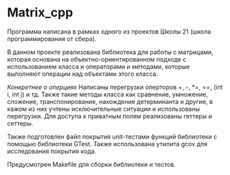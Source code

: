 # Matrix_cpp

Программа написана в рамках одного из проектов Школы 21 (школа программирования от сбера).

В данном проекте реализована библиотека для работы с матрицами, которая основана на объектно-ориентированном подходе с использованием класса и операторами и методами, которые выполняют операции над объектами этого класса.

*Конкретнее о оперциях*
Написаны перегрузки оперторов +, -, *=, ==, (int i, int j) и тд. Также такие методы класса как сравнение, умножение, сложение, транспонирование, нахождение детерминанта и другие, в кажом из них учтены исключительные ситуации и использованы перегрузки. Для доступа к приватным полям реализованы геттеры и сеттеры.

Также подготовлен файл покрытия unit-тестами функций библиотеки c помощью библиотеки GTest. Также использована утилита gcov для исследования покрытия кода.

Предусмотрен Makefile для сборки библиотеки и тестов.